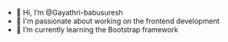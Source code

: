 - 👋 Hi, I’m @Gayathri-babusuresh
- 👀 I'm passionate about working on the frontend development
- 🌱 I’m currently learning the Bootstrap framework

<!---
Gayathri-babusuresh/Gayathri-babusuresh is a ✨ special ✨ repository because its `README.md` (this file) appears on your GitHub profile.
You can click the Preview link to take a look at your changes.
--->
